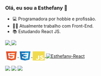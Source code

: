 ### Olá, eu sou a Esthefany 👋

- 💻 Programadora por hobbie e profissão.
- 👩‍💻 Atualmente trabalho com Front-End.
- 📚 Estudando React JS.

 <div>
  <a href="https://github.com/Esthefany-Dev">
  <img height="180em" src="https://github-readme-stats.vercel.app/api?username=Esthefany-Dev&show_icons=true&theme=outrun&include_all_commits=true&count_private=true"/>
  <img height="180em" src="https://github-readme-stats.vercel.app/api/top-langs/?username=Esthefany-Dev&layout=compact&langs_count=16&theme=outrun"/>
</div>
  
  <div style="display: inline_block"><br>
  <img align="center" alt="Esthefany-HTML" height="30" width="40" src="https://raw.githubusercontent.com/devicons/devicon/master/icons/html5/html5-original.svg">
  <img align="center" alt="Esthefany-CSS" height="30" width="40" src="https://raw.githubusercontent.com/devicons/devicon/master/icons/css3/css3-original.svg">
 <img align="center" alt="Esthefany-Js" height="30" width="40" src="https://raw.githubusercontent.com/devicons/devicon/master/icons/javascript/javascript-plain.svg">
   <img align="center" alt="Esthefany-React" height="30" with="40" src="https://cdn.jsdelivr.net/gh/devicons/devicon/icons/react/react-original.svg">
</div><br>
  
 <div> 
    <a href="https://instagram.com/_esthefany_ls" target="_blank"><img src="https://img.shields.io/badge/-Instagram-%23E4405F?style=for-the-badge&logo=instagram&logoColor=white" target="_blank"></a>
    <a href = "mailto:esthef.silva404@gmail.com
  "><img src="https://img.shields.io/badge/-Gmail-%23333?style=for-the-badge&logo=gmail&logoColor=white" target="_blank"></a>
    <a href="https://www.linkedin.com/in/esthefany-silva-a3533823a/" target="_blank"><img src="https://img.shields.io/badge/-LinkedIn-%230077B5?style=for-the-badge&logo=linkedin&logoColor=white" target="_blank"></a>
</div>
